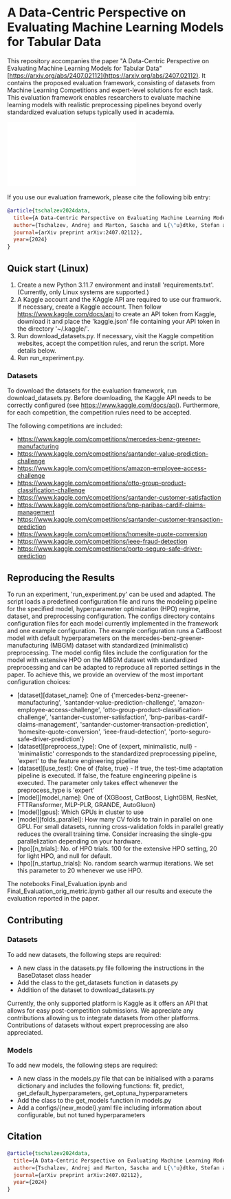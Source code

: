 # A Data-Centric Perspective on Evaluating Machine Learning Models for Tabular Data

This repository accompanies the paper "A Data-Centric Perspective on Evaluating Machine Learning Models for Tabular Data" [https://arxiv.org/abs/2407.02112](https://arxiv.org/abs/2407.02112). It contains the proposed evaluation framework, consisting of datasets from Machine Learning Competitions and expert-level solutions for each task. This evaluation framework enables researchers to evaluate machine learning models with realistic preprocessing pipelines beyond overly standardized evaluation setups typically used in academia.

![Figure 1: Overview of our results.](figures/all_results.pdf)


If you use our evaluation framework, please cite the following bib entry:

```bibtex
@article{tschalzev2024data,
  title={A Data-Centric Perspective on Evaluating Machine Learning Models for Tabular Data},
  author={Tschalzev, Andrej and Marton, Sascha and L{\"u}dtke, Stefan and Bartelt, Christian and Stuckenschmidt, Heiner},
  journal={arXiv preprint arXiv:2407.02112},
  year={2024}
}
```

## Quick start (Linux)
1. Create a new Python 3.11.7 environment and install 'requirements.txt'. (Currently, only Linux systems are supported.)
2. A Kaggle account and the KAggle API are required to use our framwork. If necessary, create a Kaggle account. Then follow https://www.kaggle.com/docs/api to create an API token from Kaggle, download it and place the 'kaggle.json' file containing your API token in the directory '~/.kaggle/'.
3. Run download_datasets.py. If necessary, visit the Kaggle competition websites, accept the competition rules, and rerun the script. More details below.
4. Run run_experiment.py.

  
### Datasets
To download the datasets for the evaluation framework, run download_datasets.py. Before downloading, the Kaggle API needs to be correctly configured (see https://www.kaggle.com/docs/api). Furthermore, for each competition, the competition rules need to be accepted.

The following competitions are included:

- https://www.kaggle.com/competitions/mercedes-benz-greener-manufacturing
- https://www.kaggle.com/competitions/santander-value-prediction-challenge
- https://www.kaggle.com/competitions/amazon-employee-access-challenge
- https://www.kaggle.com/competitions/otto-group-product-classification-challenge
- https://www.kaggle.com/competitions/santander-customer-satisfaction
- https://www.kaggle.com/competitions/bnp-paribas-cardif-claims-management
- https://www.kaggle.com/competitions/santander-customer-transaction-prediction
- https://www.kaggle.com/competitions/homesite-quote-conversion
- https://www.kaggle.com/competitions/ieee-fraud-detection
- https://www.kaggle.com/competitions/porto-seguro-safe-driver-prediction


## Reproducing the Results
To run an experiment, 'run_experiment.py' can be used and adapted. The script loads a predefined configuration file and runs the modeling pipeline for the specified model, hyperparameter optimization (HPO) regime, dataset, and preprocessing configuration. The configs directory contains configuration files for each model currently implemented in the framework and one example configuration. The example configuration runs a CatBoost model with default hyperparameters on the mercedes-benz-greener-manufacturing (MBGM) dataset with standardized (minimalistic) preprocessing. The model config files include the configuration for the model with extensive HPO on the MBGM dataset with standardized preprocessing and can be adapted to reproduce all reported settings in the paper. To achieve this, we provide an overview of the most important configuration choices:

- [dataset][dataset_name]: One of {'mercedes-benz-greener-manufacturing', 'santander-value-prediction-challenge', 'amazon-employee-access-challenge', 'otto-group-product-classification-challenge', 'santander-customer-satisfaction', 'bnp-paribas-cardif-claims-management', 'santander-customer-transaction-prediction', 'homesite-quote-conversion', 'ieee-fraud-detection', 'porto-seguro-safe-driver-prediction'}
- [dataset][preprocess_type]: One of {expert, minimalistic, null} - 'minimalistic' corresponds to the standardized preprocessing pipeline, 'expert' to the feature engineering pipeline
- [dataset][use_test]: One of {false, true} - If true, the test-time adaptation pipeline is executed. If false, the feature engineering pipeline is executed. The parameter only takes effect whenever the preprocess_type is 'expert'
- [model][model_name]: One of {XGBoost, CatBoost, LightGBM, ResNet, FTTRansformer, MLP-PLR, GRANDE, AutoGluon}
- [model][gpus]: Which GPUs in cluster to use
- [model][folds_parallel]: How many CV folds to train in parallel on one GPU. For small datasets, running cross-validation folds in parallel greatly reduces the overall training time. Consider increasing the single-gpu parallelization depending on your hardware.
- [hpo][n_trials]: No. of HPO trials. 100 for the extensive HPO setting, 20 for light HPO, and null for default.
- [hpo][n_startup_trials]: No. random search warmup iterations. We set this parameter to 20 whenever we use HPO.

The notebooks Final_Evaluation.ipynb and Final_Evaluation_orig_metric.ipynb gather all our results and execute the evaluation reported in the paper.

## Contributing
### Datasets
To add new datasets, the following steps are required:
- A new class in the datasets.py file following the instructions in the BaseDataset class header
- Add the class to the get_datasets function in datasets.py 
- Addition of the dataset to download_datasets.py

Currently, the only supported platform is Kaggle as it offers an API that allows for easy post-competition submissions. We appreciate any contributions allowing us to integrate datasets from other platforms. Contributions of datasets without expert preprocessing are also appreciated.

### Models
To add new models, the following steps are required:
- A new class in the models.py file that can be initialised with a params dictionary and includes the following functions: fit, predict, get_default_hyperparameters, get_optuna_hyperparameters
- Add the class to the get_models function in models.py 
- Add a configs/{new_model}.yaml file including information about configurable, but not tuned hyperparameters


## Citation

```bibtex
@article{tschalzev2024data,
  title={A Data-Centric Perspective on Evaluating Machine Learning Models for Tabular Data},
  author={Tschalzev, Andrej and Marton, Sascha and L{\"u}dtke, Stefan and Bartelt, Christian and Stuckenschmidt, Heiner},
  journal={arXiv preprint arXiv:2407.02112},
  year={2024}
}
```
